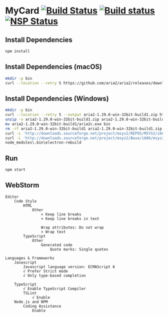# MyCard [![Build Status](https://travis-ci.org/mycard/mycard.svg?branch=v3)](https://travis-ci.org/mycard/mycard) [![Build status](https://ci.appveyor.com/api/projects/status/t4jyh0rkwh0nep7w?svg=true)](https://ci.appveyor.com/project/zh99998/mycard) [![NSP Status](https://nodesecurity.io/orgs/mycard/projects/62dd15a6-3927-49c2-8c30-1bc19d4a6e92/badge)](https://nodesecurity.io/orgs/mycard/projects/62dd15a6-3927-49c2-8c30-1bc19d4a6e92)

## Install Dependencies
```bash
npm install
```

## Install Dependencies (macOS)
```bash
mkdir -p bin
curl --location --retry 5 https://github.com/aria2/aria2/releases/download/release-1.29.0/aria2-1.29.0-osx-darwin.tar.bz2 | tar --strip-components=2 -C bin -jxf - aria2-1.29.0/bin/aria2c
```

## Install Dependencies (Windows)
```bash
mkdir -p bin
curl --location --retry 5 --output aria2-1.29.0-win-32bit-build1.zip https://github.com/aria2/aria2/releases/download/release-1.29.0/aria2-1.29.0-win-32bit-build1.zip
unzip -o aria2-1.29.0-win-32bit-build1.zip aria2-1.29.0-win-32bit-build1/aria2c.exe
mv aria2-1.29.0-win-32bit-build1/aria2c.exe bin
rm -rf aria2-1.29.0-win-32bit-build1 aria2-1.29.0-win-32bit-build1.zip
curl -L 'http://downloads.sourceforge.net/project/msys2/REPOS/MSYS2/i686/bsdtar-3.2.1-1-i686.pkg.tar.xz' | tar --strip-components=2 -C bin -Jxf - usr/bin/bsdtar.exe
curl -L 'http://downloads.sourceforge.net/project/msys2/Base/i686/msys2-base-i686-20161025.tar.xz' | tar --strip-components=3 -C bin -Jxf - msys32/usr/bin/msys-2.0.dll msys32/usr/bin/msys-bz2-1.dll msys32/usr/bin/msys-gcc_s-1.dll msys32/usr/bin/msys-iconv-2.dll msys32/usr/bin/msys-lzma-5.dll msys32/usr/bin/msys-lzo2-2.dll msys32/usr/bin/msys-nettle-6.dll msys32/usr/bin/msys-xml2-2.dll msys32/usr/bin/msys-z.dll msys32/usr/bin/sha256sum.exe msys32/usr/bin/msys-intl-8.dll
node_modules\.bin\electron-rebuild
```

## Run
```bash
npm start
```

## WebStorm
```
Editor
    Code Style
        HTML
            Other
                × Keep line breaks
                × Keep line breaks in text

                Wrap attributes: Do not wrap
                × Wrap text
        TypeScript
            Other
                Generated code
                    Quote marks: Single quotes

Languages & Frameworks
    Javascript
        Javascript language version: ECMAScript 6
        √ Prefer Strict mode
        √ Only type-based completion

    TypeScript
        √ Enable TypeScript Compiler
        TSLint
            √ Enable
    Node.js and NPM
        Coding Assistance
            Enable
```